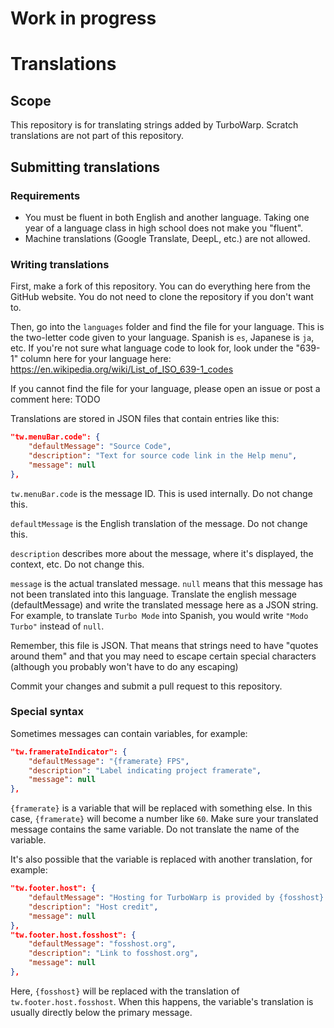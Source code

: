 # Work in progress

# Translations

## Scope

This repository is for translating strings added by TurboWarp. Scratch translations are not part of this repository.

## Submitting translations

### Requirements

 * You must be fluent in both English and another language. Taking one year of a language class in high school does not make you "fluent".
 * Machine translations (Google Translate, DeepL, etc.) are not allowed.

### Writing translations

First, make a fork of this repository. You can do everything here from the GitHub website. You do not need to clone the repository if you don't want to.

Then, go into the `languages` folder and find the file for your language. This is the two-letter code given to your language. Spanish is `es`, Japanese is `ja`, etc. If you're not sure what language code to look for, look under the "639-1" column here for your language here: https://en.wikipedia.org/wiki/List_of_ISO_639-1_codes

If you cannot find the file for your language, please open an issue or post a comment here: TODO

Translations are stored in JSON files that contain entries like this:

```json
"tw.menuBar.code": {
    "defaultMessage": "Source Code",
    "description": "Text for source code link in the Help menu",
    "message": null
},
```

`tw.menuBar.code` is the message ID. This is used internally. Do not change this.

`defaultMessage` is the English translation of the message. Do not change this.

`description` describes more about the message, where it's displayed, the context, etc. Do not change this.

`message` is the actual translated message. `null` means that this message has not been translated into this language. Translate the english message (defaultMessage) and write the translated message here as a JSON string. For example, to translate `Turbo Mode` into Spanish, you would write `"Modo Turbo"` instead of `null`.

Remember, this file is JSON. That means that strings need to have "quotes around them" and that you may need to escape certain special characters (although you probably won't have to do any escaping)

Commit your changes and submit a pull request to this repository.

### Special syntax

Sometimes messages can contain variables, for example:

```json
"tw.framerateIndicator": {
    "defaultMessage": "{framerate} FPS",
    "description": "Label indicating project framerate",
    "message": null
},
```

`{framerate}` is a variable that will be replaced with something else. In this case, `{framerate}` will become a number like `60`. Make sure your translated message contains the same variable. Do not translate the name of the variable.

It's also possible that the variable is replaced with another translation, for example:

```json
"tw.footer.host": {
    "defaultMessage": "Hosting for TurboWarp is provided by {fosshost}.",
    "description": "Host credit",
    "message": null
},
"tw.footer.host.fosshost": {
    "defaultMessage": "fosshost.org",
    "description": "Link to fosshost.org",
    "message": null
},
```

Here, `{fosshost}` will be replaced with the translation of `tw.footer.host.fosshost`. When this happens, the variable's translation is usually directly below the primary message.
